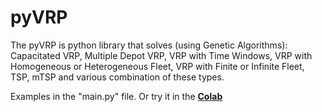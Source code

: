 # pyVRP
The pyVRP is python library that solves (using Genetic Algorithms): Capacitated VRP, Multiple Depot VRP, VRP with Time Windows, VRP with Homogeneous or Heterogeneous Fleet, VRP with Finite or Infinite Fleet, TSP, mTSP and various combination of these types.

Examples in the "main.py" file. Or try it in the [**Colab**](https://colab.research.google.com/drive/1TaUQBQywBJTOPaatFj_XWaXE0cj1kjOe?usp=sharing) 
